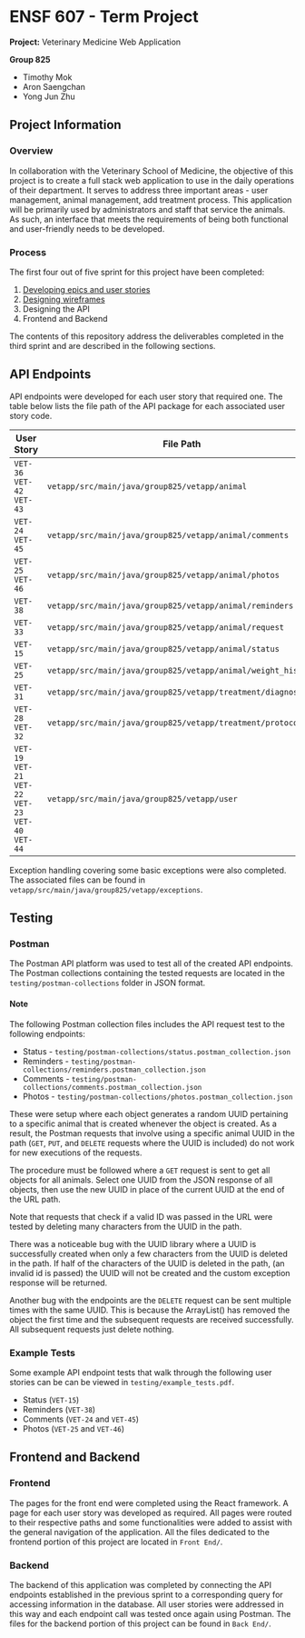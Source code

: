 # ENSF 607 - Term Project

**Project:** Veterinary Medicine Web Application

**Group 825**
- Timothy Mok
- Aron Saengchan
- Yong Jun Zhu

## Project Information

### Overview
In collaboration with the Veterinary School of Medicine, the objective of this project is to create a full stack web application to use in the daily operations of their department. It serves to address three important areas - user management, animal management, add treatment process. This application will be primarily used by administrators and staff that service the animals. As such, an interface that meets the requirements of being both functional and user-friendly needs to be developed.

### Process
The first four out of five sprint for this project have been completed:

1. [Developing epics and user stories](https://uofeng607825.atlassian.net/jira/software/projects/VET/boards/1/roadmap)
2. [Designing wireframes](https://www.figma.com/file/xP4gjKlYZXzneQGNvUFXYK/ENSF-607---Term-Project-Wireframes?node-id=0%3A1)
3. Designing the API
4. Frontend and Backend

The contents of this repository address the deliverables completed in the third sprint and are described in the following sections.

## API Endpoints

API endpoints were developed for each user story that required one. The table below lists the file path of the API package for each associated user story code.

| User Story                                                                | File Path                                                    |
| ------------------------------------------------------------------------- | ------------------------------------------------------------ |
| `VET-36`</br>`VET-42`</br>`VET-43`                                        | `vetapp/src/main/java/group825/vetapp/animal`                |
| `VET-24`</br>`VET-45`                                                     | `vetapp/src/main/java/group825/vetapp/animal/comments`       |
| `VET-25`</br>`VET-46`                                                     | `vetapp/src/main/java/group825/vetapp/animal/photos`         |
| `VET-38`                                                                  | `vetapp/src/main/java/group825/vetapp/animal/reminders`      |
| `VET-33`                                                                  | `vetapp/src/main/java/group825/vetapp/animal/request`        |
| `VET-15`                                                                  | `vetapp/src/main/java/group825/vetapp/animal/status`         |
| `VET-25`                                                                  | `vetapp/src/main/java/group825/vetapp/animal/weight_history` |
| `VET-31`                                                                  | `vetapp/src/main/java/group825/vetapp/treatment/diagnosis`   |
| `VET-28`</br>`VET-32`                                                     | `vetapp/src/main/java/group825/vetapp/treatment/protocol`    |
| `VET-19`</br>`VET-21`</br>`VET-22`</br>`VET-23`</br>`VET-40`</br>`VET-44` | `vetapp/src/main/java/group825/vetapp/user`                  |

Exception handling covering some basic exceptions were also completed. The associated files can be found in `vetapp/src/main/java/group825/vetapp/exceptions`.

## Testing

### Postman 

The Postman API platform was used to test all of the created API endpoints. The Postman collections containing the tested requests are located in the `testing/postman-collections` folder in JSON format.

#### Note

The following Postman collection files includes the API request test to the following endpoints:
- Status - `testing/postman-collections/status.postman_collection.json` 
- Reminders - `testing/postman-collections/reminders.postman_collection.json` 
- Comments - `testing/postman-collections/comments.postman_collection.json` 
- Photos - `testing/postman-collections/photos.postman_collection.json` 

These were setup where each object generates a random UUID pertaining to a specific animal that is created whenever the object is created. As a result, the Postman requests that involve using a specific animal UUID in the path (`GET`, `PUT`, and `DELETE` requests where the UUID is included) do not work for new executions of the requests.

The procedure must be followed where a `GET` request is sent to get all objects for all animals. Select one UUID from the JSON response of all objects, then use the new UUID in place of the current UUID at the end of the URL path.

Note that requests that check if a valid ID was passed in the URL were tested by deleting many characters from the UUID in the path.

There was a noticeable bug with the UUID library where a UUID is successfully created when only a few characters from the UUID is deleted in the path. If half of the characters of the UUID is deleted in the path, (an invalid id is passed) the UUID will not be created and the custom exception response will be returned.

Another bug with the endpoints are the `DELETE` request can be sent multiple times with the same UUID. This is because the ArrayList() has removed the object the first time and the subsequent requests are received successfully. All subsequent requests just delete nothing.

### Example Tests

Some example API endpoint tests that walk through the following user stories can be can be viewed in `testing/example_tests.pdf`. 
- Status (`VET-15`)
- Reminders (`VET-38`)
- Comments (`VET-24` and `VET-45`)
- Photos (`VET-25` and `VET-46`)


## Frontend and Backend

### Frontend
The pages for the front end were completed using the React framework. A page for each user story was developed as required. All pages were routed to their respective paths and some functionalities were added to assist with the general navigation of the application. All the files dedicated to the frontend portion of this project are located in `Front End/`. 

### Backend
The backend of this application was completed by connecting the API endpoints established in the previous sprint to a corresponding query for accessing information in the database. All user stories were addressed in this way and each endpoint call was tested once again using Postman. The files for the backend portion of this project can be found in `Back End/`. 